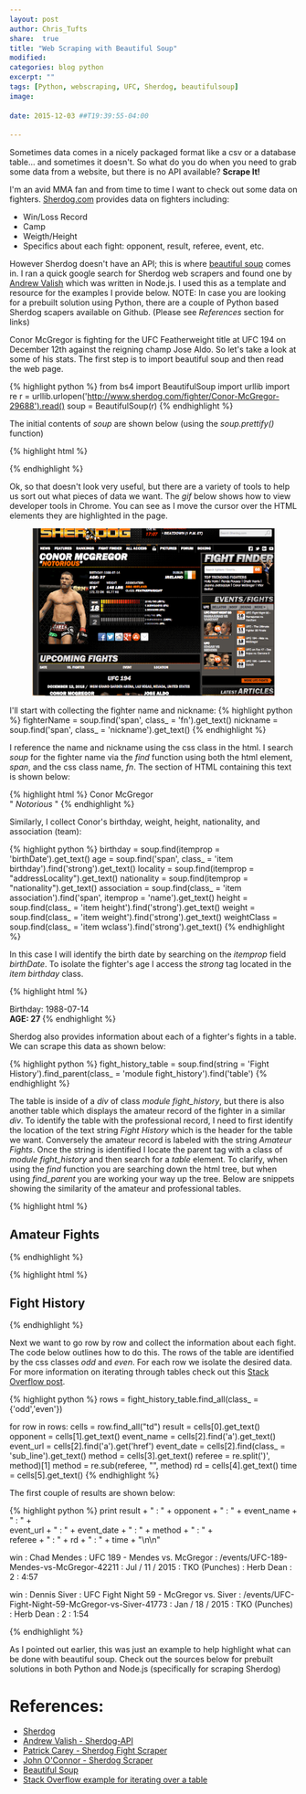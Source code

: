 ```yaml
---
layout: post
author: Chris_Tufts
share:  true
title: "Web Scraping with Beautiful Soup"
modified:
categories: blog python
excerpt: ""
tags: [Python, webscraping, UFC, Sherdog, beautifulsoup]
image:
  
date: 2015-12-03 ##T19:39:55-04:00

---
```


Sometimes data comes in a nicely packaged format like a csv or a database table... and sometimes it doesn't.  So what do you do when you need to grab some data from a website, but there is no API available? <b>Scrape It!</b>  

I'm an avid MMA fan and from time to time I want to check out some data on fighters.  [Sherdog.com](http://www.sherdog.com/) provides data on fighters including:

* Win/Loss Record
* Camp
* Weigth/Height
* Specifics about each fight: opponent, result, referee, event, etc. 

However Sherdog doesn't have an API; this is where [beautiful soup](http://www.crummy.com/software/BeautifulSoup/) comes in.  I ran a quick google search for Sherdog web scrapers and found one by [Andrew Valish](https://github.com/Valish/sherdog-api) which was written in Node.js.  I used this as a template and resource for the examples I provide below.  NOTE: In case you are looking for a prebuilt solution using Python, there are a couple of Python based Sherdog scapers available on Github. (Please see <i>References</i> section for links)

Conor McGregor is fighting for the UFC Featherweight title at UFC 194 on December 12th against the reigning champ Jose Aldo.  So let's take a look at some of his stats.  The first step is to import beautiful soup and then read the web page. 

{% highlight python %}
from bs4 import BeautifulSoup
import urllib
import re
r = urllib.urlopen('http://www.sherdog.com/fighter/Conor-McGregor-29688').read()
soup = BeautifulSoup(r)
{% endhighlight %}

The initial contents of <i>soup</i> are shown below (using the <i>soup.prettify()</i> function)

{% highlight html %}
<!DOCTYPE html>
<html version="XHTML+RDFa 1.0">
 <head>
  <title>
   Conor "Notorious" McGregor MMA Stats, Pictures, News, Videos, Biography - Sherdog.com
  </title>
  <meta charset="utf-8"/>
  <meta content="text/html; charset=utf-8" http-equiv="Content-Type"/>
  <meta content="en-US" http-equiv="Content-Language"/>
  <meta content="Sherdog.com" name="author"/>
  <meta content="Sherdog.com" name="publisher"/>
  <meta content="2015 - Sherdog.com" name="copyright"/>
  <meta content="INDEX, FOLLOW" name="robots"/>
{% endhighlight %}

Ok, so that doesn't look very useful, but there are a variety of tools to help us sort out what pieces of data we want.  The <i>gif</i> below shows how to view developer tools in Chrome.  You can see as I move the cursor over the HTML elements they are highlighted in the page.  

<figure>
  <img src="/images/webscrapingGif/chromeInspector.gif" alt="image">
</figure>

I'll start with collecting the fighter name and nickname: 
{% highlight python %}
fighterName = soup.find('span', class_ = 'fn').get_text()
nickname = soup.find('span', class_ = 'nickname').get_text()
{% endhighlight %}

I reference the name and nickname using the css class in the html. I search <i>soup</i> for the fighter name via the <i>find</i> function using both the html element, <i>span</i>, and the css class name, <i>fn</i>.  The section of HTML containing this text is shown below:

{% highlight html %}
<span class="fn">
         Conor McGregor
        </span>
        <br/>
        <span class="nickname">
         "
         <em>
          Notorious
         </em>
         "
        </span>
{% endhighlight %}

Similarly, I collect Conor's birthday, weight, height, nationality, and association (team): 

{% highlight python %}
birthday = soup.find(itemprop = 'birthDate').get_text()
age = soup.find('span', class_ = 'item birthday').find('strong').get_text()
locality = soup.find(itemprop = "addressLocality").get_text()
nationality = soup.find(itemprop = "nationality").get_text()
association = soup.find(class_ = 'item association').find('span', itemprop = 'name').get_text()
height = soup.find(class_ = 'item height').find('strong').get_text()
weight = soup.find(class_ = 'item weight').find('strong').get_text()
weightClass = soup.find(class_ = 'item wclass').find('strong').get_text()
{% endhighlight %}

In this case I will identify the birth date by searching on the <i>itemprop</i> field <i>birthDate</i>.  To isolate the fighter's age I access the <i>strong</i> tag located in the <i>item birthday</i> class.   

{% highlight html %}
<div class="data">
          <div class="bio">
           <div class="birth_info">
            <span class="item birthday">
             Birthday:
             <span itemprop="birthDate">
              1988-07-14
             </span>
             <br/>
             <strong>
              AGE: 27
             </strong>
            </span>
{% endhighlight %}

Sherdog also provides information about each of a fighter's fights in a table.  We can scrape this data as shown below:

{% highlight python %}
fight_history_table = soup.find(string = 'Fight History').find_parent(class_ = 'module fight_history').find('table')
{% endhighlight %}

The table is inside of a <i>div</i> of class <i>module fight_history</i>, but there is also another table which displays the amateur record of the fighter in a similar <i>div</i>.  To identify the table with the professional record, I need to first identify the location of the text string <i>Fight History</i> which is the header for the table we want.  Conversely the amateur record is labeled with the string <i>Amateur Fights</i>.  Once the string is identified I locate the parent tag with a class of <i>module fight_history</i> and then search for a <i>table</i> element. To clarify, when using the <i>find</i> function you are searching down the html tree, but when using <i>find_parent</i> you are working your way up the tree. Below are snippets showing the similarity of the amateur and professional tables.

{% highlight html %}
<div class="module fight_history">
       <div class="module_header">
        <h2>
         Amateur Fights
        </h2>
       </div>
       <div class="content table">
{% endhighlight %}

{% highlight html %}
 <div class="module fight_history">
       <div class="module_header">
        <h2>
         Fight History
        </h2>
       </div>
       <div class="content table">
{% endhighlight %}

Next we want to go row by row and collect the information about each fight.  The code below outlines how to do this.  The rows of the table are identified by the css classes <i>odd</i> and <i>even</i>.  For each row we isolate the desired data. For more information on iterating through tables check out this [Stack Overflow post](http://stackoverflow.com/questions/10309550/python-beautifulsoup-iterate-over-table).

{% highlight python %}
rows = fight_history_table.find_all(class_ = {'odd','even'})

for row in rows:
    cells      = row.find_all("td")
    result     = cells[0].get_text()
    opponent   = cells[1].get_text()
    event_name = cells[2].find('a').get_text()
    event_url  = cells[2].find('a').get('href')
    event_date = cells[2].find(class_ = 'sub_line').get_text()
    method     = cells[3].get_text()
    referee    = re.split('\)', method)[1]
    method     = re.sub(referee, "", method)
    rd         = cells[4].get_text()
    time       = cells[5].get_text()
{% endhighlight %}

The first couple of results are shown below:

{% highlight python %}
print result + " : " + opponent + " : " + event_name  + " : " + \
        event_url + " : " + event_date + " : " + method + " : " + \
        referee + " : " + rd + " : " + time + "\n\n"


win : Chad Mendes : UFC 189 - Mendes vs. McGregor : /events/UFC-189-Mendes-vs-McGregor-42211 : Jul / 11 / 2015 : TKO (Punches) : Herb Dean : 2 : 4:57


win : Dennis Siver : UFC Fight Night 59 - McGregor vs. Siver : /events/UFC-Fight-Night-59-McGregor-vs-Siver-41773 : Jan / 18 / 2015 : TKO (Punches) : Herb Dean : 2 : 1:54

{% endhighlight %}

As I pointed out earlier, this was just an example to help highlight what can be done with beautiful soup.  Check out the sources below for prebuilt solutions in both Python and Node.js (specifically for scraping Sherdog)

# References: 

* [Sherdog](http://www.sherdog.com/)
* [Andrew Valish - Sherdog-API](https://github.com/Valish/sherdog-api)
* [Patrick Carey - Sherdog Fight Scraper](https://github.com/paddycarey/sherdog-fighter-scraper)
* [John O'Connor - Sherdog Scraper](https://github.com/jc0n/sherdog-scraper)
* [Beautiful Soup](http://www.crummy.com/software/BeautifulSoup/)
* [Stack Overflow example for iterating over a table](http://stackoverflow.com/questions/10309550/python-beautifulsoup-iterate-over-table)




[jekyll-gh]: https://github.com/jekyll/jekyll
[jekyll]:    http://jekyllrb.com
